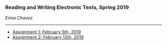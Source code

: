 ### Reading and Writing Electronic Texts, Spring 2019

*Erina Chavez*

---
- [Assignment 1: February 5th, 2019](assignment1_020519)
- [Assignment 2: February 12th, 2019](assignment2_021219)
